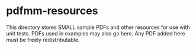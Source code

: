 # pdfmm-resources

This directory stores SMALL sample PDFs and other resources for use with unit tests. PDFs used in examples may also
go here. Any PDF added here must be freely redistributable.
